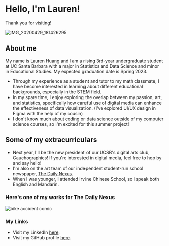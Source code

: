 # Hello, I'm Lauren!
Thank you for visiting!

![IMG_20200429_181426295](https://user-images.githubusercontent.com/81484862/123365368-ffb00300-d52a-11eb-86f6-c831a9724db8.jpg)

## About me
My name is Lauren Huang and I am a rising 3rd-year undergraduate student at UC Santa Barbara with a major in Statistics and Data Science and minor in Educational Studies.
My expected graduation date is Spring 2023.
- Through my experience as a student and tutor to my math classmate, I have become interested in learning about different educational backgrounds, especially in the STEM field.
- In my spare time, I enjoy exploring the overlap between my passion, art, and statistics, specifically how careful use of digital media can enhance the effectiveness of data visualization. (I've explored UI/UX design in Figma with the help of my cousin)
- I don't know much about coding or data science outside of my computer science courses, so I'm excited for this summer project!

## Some of my extracurriculars
- Next year, I'll be the new president of our UCSB's digital arts club, Gauchographics! If you're interested in digital media, feel free to hop by and say hello!
- I'm also on the art team of our independent student-run school newspaper, [The Daily Nexus](https://dailynexus.com/).
- When I was younger, I attended Irvine Chinese School, so I speak both English and Mandarin.

### Here's one of my works for The Daily Nexus
![bike accident comic](https://user-images.githubusercontent.com/81484862/123724118-a0126a00-d840-11eb-864c-ade066b11d11.png)


### My Links
- Visit my LinkedIn [here](https://www.linkedin.com/in/lauren-huang-b527211a9/).
- Visit my GitHub profile [here](https://github.com/laurenrhuang).
